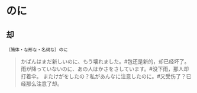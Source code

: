 # のに

## 却

`〔简体・な形な・名词な〕のに`

> かばんはまだ新しいのに、もう壊れました。#包还是新的，却已经坏了。
> 雨が降っていないのに、あの人はかさをさしています。#没下雨，那人却打着伞。
> またけがをしたの？私があんなに注意したのに。#又受伤了？已经那么注意了却。
